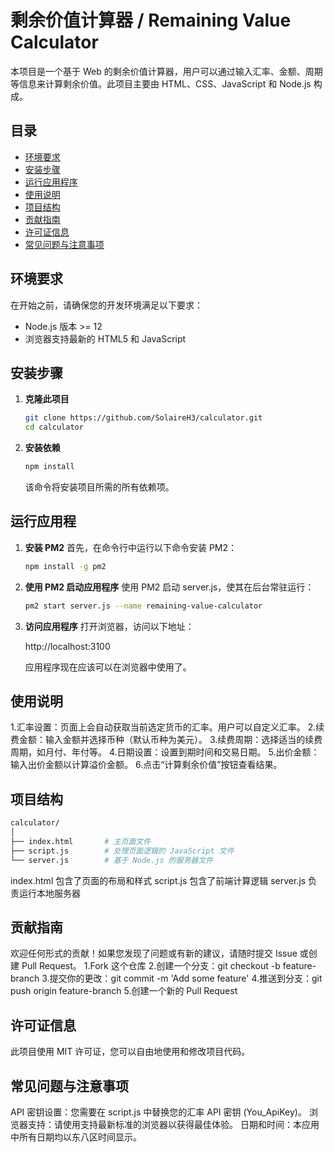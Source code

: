 # 剩余价值计算器 / Remaining Value Calculator

本项目是一个基于 Web 的剩余价值计算器，用户可以通过输入汇率、金额、周期等信息来计算剩余价值。此项目主要由 HTML、CSS、JavaScript 和 Node.js 构成。

## 目录

- [环境要求](#环境要求)
- [安装步骤](#安装步骤)
- [运行应用程序](#运行应用程序)
- [使用说明](#使用说明)
- [项目结构](#项目结构)
- [贡献指南](#贡献指南)
- [许可证信息](#许可证信息)
- [常见问题与注意事项](#常见问题与注意事项)

## 环境要求

在开始之前，请确保您的开发环境满足以下要求：

- Node.js 版本 >= 12
- 浏览器支持最新的 HTML5 和 JavaScript

## 安装步骤

1. **克隆此项目**

   ```bash
   git clone https://github.com/SolaireH3/calculator.git
   cd calculator
   ```
2. **安装依赖**
   
   ```bash
   npm install
   ```
   该命令将安装项目所需的所有依赖项。

## 运行应用程

1. **安装 PM2**
   首先，在命令行中运行以下命令安装 PM2：
   ```bash
   npm install -g pm2
   ```
2. **使用 PM2 启动应用程序**
   使用 PM2 启动 server.js，使其在后台常驻运行：
   ```bash
   pm2 start server.js --name remaining-value-calculator
   ```
3. **访问应用程序**
   打开浏览器，访问以下地址：

   http://localhost:3100

   应用程序现在应该可以在浏览器中使用了。

## 使用说明

1.汇率设置：页面上会自动获取当前选定货币的汇率。用户可以自定义汇率。
2.续费金额：输入金额并选择币种（默认币种为美元）。
3.续费周期：选择适当的续费周期，如月付、年付等。
4.日期设置：设置到期时间和交易日期。
5.出价金额：输入出价金额以计算溢价金额。
6.点击“计算剩余价值”按钮查看结果。

## 项目结构
```bash
calculator/
│
├── index.html       # 主页面文件
├── script.js        # 处理页面逻辑的 JavaScript 文件
└── server.js        # 基于 Node.js 的服务器文件
```
index.html 包含了页面的布局和样式
script.js 包含了前端计算逻辑
server.js 负责运行本地服务器

## 贡献指南

欢迎任何形式的贡献！如果您发现了问题或有新的建议，请随时提交 Issue 或创建 Pull Request。
1.Fork 这个仓库
2.创建一个分支：git checkout -b feature-branch
3.提交你的更改：git commit -m 'Add some feature'
4.推送到分支：git push origin feature-branch
5.创建一个新的 Pull Request

## 许可证信息

此项目使用 MIT 许可证，您可以自由地使用和修改项目代码。

## 常见问题与注意事项

API 密钥设置：您需要在 script.js 中替换您的汇率 API 密钥 (You_ApiKey)。
浏览器支持：请使用支持最新标准的浏览器以获得最佳体验。
日期和时间：本应用中所有日期均以东八区时间显示。
